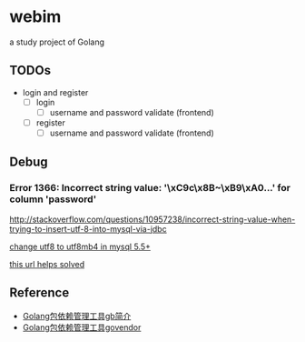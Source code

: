 # webim

a study project of Golang

## TODOs
- login and register
    - [ ] login
        - [ ] username and password validate (frontend)
    - [ ] register
        - [ ] username and password validate (frontend)

## Debug
### Error 1366: Incorrect string value: '\xC9c\x8B~\xB9\xA0...' for column 'password'

http://stackoverflow.com/questions/10957238/incorrect-string-value-when-trying-to-insert-utf-8-into-mysql-via-jdbc

[change utf8 to utf8mb4 in mysql 5.5+](https://mathiasbynens.be/notes/mysql-utf8mb4)

[this url helps solved](http://stackoverflow.com/questions/8291184/mysql-general-error-1366-incorrect-string-value?rq=1)

## Reference
- [Golang包依赖管理工具gb简介](https://segmentfault.com/a/1190000004346513)
- [Golang包依赖管理工具govendor](https://github.com/kardianos/govendor)